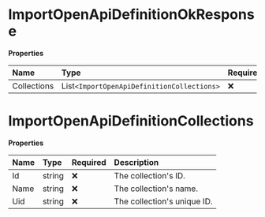 # ImportOpenApiDefinitionOkResponse

**Properties**

| Name        | Type                                     | Required | Description |
| :---------- | :--------------------------------------- | :------- | :---------- |
| Collections | List`<ImportOpenApiDefinitionCollections>` | ❌       |             |

# ImportOpenApiDefinitionCollections

**Properties**

| Name | Type   | Required | Description                 |
| :--- | :----- | :------- | :-------------------------- |
| Id   | string | ❌       | The collection's ID.        |
| Name | string | ❌       | The collection's name.      |
| Uid  | string | ❌       | The collection's unique ID. |

<!-- This file was generated by liblab | https://liblab.com/ -->
